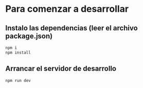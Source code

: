 # Para comenzar a desarrollar

## Instalo las dependencias (leer el archivo package.json)

```sh
npm i
npm install
```

## Arrancar el servidor de desarrollo

```sh
npm run dev
```


